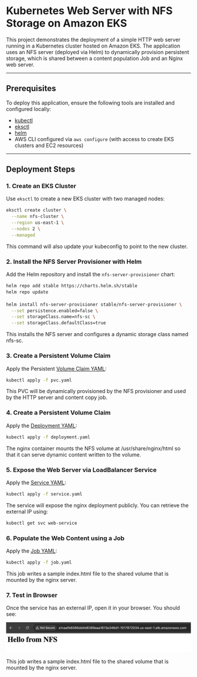 # Kubernetes Web Server with NFS Storage on Amazon EKS

This project demonstrates the deployment of a simple HTTP web server running in a Kubernetes cluster hosted on Amazon EKS. The application uses an NFS server (deployed via Helm) to dynamically provision persistent storage, which is shared between a content population Job and an Nginx web server.

---

## Prerequisites

To deploy this application, ensure the following tools are installed and configured locally:

- [kubectl](https://kubernetes.io/docs/tasks/tools/)
- [eksctl](https://eksctl.io/)
- [helm](https://helm.sh/)
- AWS CLI configured via `aws configure` (with access to create EKS clusters and EC2 resources)

---

## Deployment Steps

### 1. Create an EKS Cluster

Use `eksctl` to create a new EKS cluster with two managed nodes:

```bash
eksctl create cluster \
  --name nfs-cluster \
  --region us-east-1 \
  --nodes 2 \
  --managed
```

This command will also update your kubeconfig to point to the new cluster.

### 2. Install the NFS Server Provisioner with Helm

Add the Helm repository and install the `nfs-server-provisioner` chart:

```bash
helm repo add stable https://charts.helm.sh/stable
helm repo update

helm install nfs-server-provisioner stable/nfs-server-provisioner \
  --set persistence.enabled=false \
  --set storageClass.name=nfs-sc \
  --set storageClass.defaultClass=true
```

This installs the NFS server and configures a dynamic storage class named nfs-sc.

### 3. Create a Persistent Volume Claim

Apply the Persistent [Volume Claim YAML](https://github.com/kacpercwiertnia/lsc_kubernetes/blob/main/pvc.yaml):

```bash
kubectl apply -f pvc.yaml
```

This PVC will be dynamically provisioned by the NFS provisioner and used by the HTTP server and content copy job.

### 4. Create a Persistent Volume Claim

Apply the [Deployment YAML](https://github.com/kacpercwiertnia/lsc_kubernetes/blob/main/deployment.yaml):

```bash
kubectl apply -f deployment.yaml
```

The nginx container mounts the NFS volume at /usr/share/nginx/html so that it can serve dynamic content written to the volume.

### 5. Expose the Web Server via LoadBalancer Service

Apply the [Service YAML](https://github.com/kacpercwiertnia/lsc_kubernetes/blob/main/service.yaml):

```bash
kubectl apply -f service.yaml
```

The service will expose the nginx deployment publicly. You can retrieve the external IP using:

```bash
kubectl get svc web-service
```

### 6. Populate the Web Content using a Job

Apply the [Job YAML](https://github.com/kacpercwiertnia/lsc_kubernetes/blob/main/job.yaml):

```bash
kubectl apply -f job.yaml
```

This job writes a sample index.html file to the shared volume that is mounted by the nginx server.

### 7. Test in Browser

Once the service has an external IP, open it in your browser. You should see:

![Service working](https://github.com/kacpercwiertnia/lsc_kubernetes/blob/main/service_working.png)

This job writes a sample index.html file to the shared volume that is mounted by the nginx server.